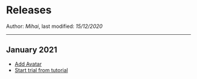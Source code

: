 ﻿# Releases

Author: *Mihai*, last modified: _15/12/2020_

---

## January 2021

* [Add Avatar](https://mihaimihaila.github.io/frenzygames/docs/add-avatar.html)
* [Start trial from tutorial](https://mihaimihaila.github.io/frenzygames/docs/onboarding-trial.html)